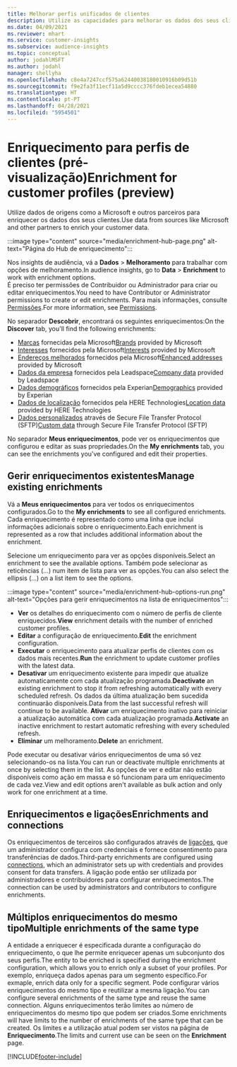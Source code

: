 ```yaml
---
title: Melhorar perfis unificados de clientes
description: Utilize as capacidades para melhorar os dados dos seus clientes.
ms.date: 04/09/2021
ms.reviewer: mhart
ms.service: customer-insights
ms.subservice: audience-insights
ms.topic: conceptual
author: jodahlMSFT
ms.author: jodahl
manager: shellyha
ms.openlocfilehash: c8e4a7247ccf575a62440038180010916b09d51b
ms.sourcegitcommit: f9e2fa3f11ecf11a5d9cccc376fdeb1ecea54880
ms.translationtype: HT
ms.contentlocale: pt-PT
ms.lasthandoff: 04/28/2021
ms.locfileid: "5954501"
---
```

# <a name="enrichment-for-customer-profiles-preview"></a><span data-ttu-id="e2999-103">Enriquecimento para perfis de clientes (pré-visualização)</span><span class="sxs-lookup"><span data-stu-id="e2999-103">Enrichment for customer profiles (preview)</span></span>

<span data-ttu-id="e2999-104">Utilize dados de origens como a Microsoft e outros parceiros para enriquecer os dados dos seus clientes.</span><span class="sxs-lookup"><span data-stu-id="e2999-104">Use data from sources like Microsoft and other partners to enrich your customer data.</span></span>

:::image type="content" source="media/enrichment-hub-page.png" alt-text="Página do Hub de enriquecimento":::

<span data-ttu-id="e2999-106">Nos insights de audiência, vá a **Dados** > **Melhoramento** para trabalhar com opções de melhoramento.</span><span class="sxs-lookup"><span data-stu-id="e2999-106">In audience insights, go to **Data** > **Enrichment** to work with enrichment options.</span></span>    
<span data-ttu-id="e2999-107">É preciso ter permissões de Contribuidor ou Administrador para criar ou editar enriquecimentos.</span><span class="sxs-lookup"><span data-stu-id="e2999-107">You need to have Contributor or Administrator permissions to create or edit enrichments.</span></span> <span data-ttu-id="e2999-108">Para mais informações, consulte [Permissões](permissions.md).</span><span class="sxs-lookup"><span data-stu-id="e2999-108">For more information, see [Permissions](permissions.md).</span></span>

<span data-ttu-id="e2999-109">No separador **Descobrir**, encontrará os seguintes enriquecimentos:</span><span class="sxs-lookup"><span data-stu-id="e2999-109">On the **Discover** tab, you'll find the following enrichments:</span></span>

- <span data-ttu-id="e2999-110">[Marcas](enrichment-microsoft.md) fornecidas pela Microsoft</span><span class="sxs-lookup"><span data-stu-id="e2999-110">[Brands](enrichment-microsoft.md) provided by Microsoft</span></span>
- <span data-ttu-id="e2999-111">[Interesses](enrichment-microsoft.md) fornecidos pela Microsoft</span><span class="sxs-lookup"><span data-stu-id="e2999-111">[Interests](enrichment-microsoft.md) provided by Microsoft</span></span>
- <span data-ttu-id="e2999-112">[Endereços melhorados](enrichment-enhanced-addresses.md) fornecidos pela Microsoft</span><span class="sxs-lookup"><span data-stu-id="e2999-112">[Enhanced addresses](enrichment-enhanced-addresses.md) provided by Microsoft</span></span>
- <span data-ttu-id="e2999-113">[Dados da empresa](enrichment-leadspace.md) fornecidos pela Leadspace</span><span class="sxs-lookup"><span data-stu-id="e2999-113">[Company data](enrichment-leadspace.md) provided by Leadspace</span></span>
- <span data-ttu-id="e2999-114">[Dados demográficos](enrichment-experian.md) fornecidos pela Experian</span><span class="sxs-lookup"><span data-stu-id="e2999-114">[Demographics](enrichment-experian.md) provided by Experian</span></span>
- <span data-ttu-id="e2999-115">[Dados de localização](enrichment-here.md) fornecidos pela HERE Technologies</span><span class="sxs-lookup"><span data-stu-id="e2999-115">[Location data](enrichment-here.md) provided by HERE Technologies</span></span>
- <span data-ttu-id="e2999-116">[Dados personalizados](enrichment-SFTP-custom-import.md) através de Secure File Transfer Protocol (SFTP)</span><span class="sxs-lookup"><span data-stu-id="e2999-116">[Custom data](enrichment-SFTP-custom-import.md) through Secure File Transfer Protocol (SFTP)</span></span>

<span data-ttu-id="e2999-117">No separador **Meus enriquecimentos**, pode ver os enriquecimentos que configurou e editar as suas propriedades.</span><span class="sxs-lookup"><span data-stu-id="e2999-117">On the **My enrichments** tab, you can see the enrichments you've configured and edit their properties.</span></span>

## <a name="manage-existing-enrichments"></a><span data-ttu-id="e2999-118">Gerir enriquecimentos existentes</span><span class="sxs-lookup"><span data-stu-id="e2999-118">Manage existing enrichments</span></span>

<span data-ttu-id="e2999-119">Vá a **Meus enriquecimentos** para ver todos os enriquecimentos configurados.</span><span class="sxs-lookup"><span data-stu-id="e2999-119">Go to the **My enrichments** to see all configured enrichments.</span></span> <span data-ttu-id="e2999-120">Cada enriquecimento é representado como uma linha que inclui informações adicionais sobre o enriquecimento.</span><span class="sxs-lookup"><span data-stu-id="e2999-120">Each enrichment is represented as a row that includes additional information about the enrichment.</span></span>

<span data-ttu-id="e2999-121">Selecione um enriquecimento para ver as opções disponíveis.</span><span class="sxs-lookup"><span data-stu-id="e2999-121">Select an enrichment to see the available options.</span></span> <span data-ttu-id="e2999-122">Também pode selecionar as reticências (...) num item de lista para ver as opções.</span><span class="sxs-lookup"><span data-stu-id="e2999-122">You can also select the ellipsis (...) on a list item to see the options.</span></span>

:::image type="content" source="media/enrichment-hub-options-run.png" alt-text="Opções para gerir enriquecimentos na lista de enriquecimentos":::

- <span data-ttu-id="e2999-124">**Ver** os detalhes do enriquecimento com o número de perfis de cliente enriquecidos.</span><span class="sxs-lookup"><span data-stu-id="e2999-124">**View** enrichment details with the number of enriched customer profiles.</span></span>
- <span data-ttu-id="e2999-125">**Editar** a configuração de enriquecimento.</span><span class="sxs-lookup"><span data-stu-id="e2999-125">**Edit** the enrichment configuration.</span></span>
- <span data-ttu-id="e2999-126">**Executar** o enriquecimento para atualizar perfis de clientes com os dados mais recentes.</span><span class="sxs-lookup"><span data-stu-id="e2999-126">**Run** the enrichment to update customer profiles with the latest data.</span></span>
- <span data-ttu-id="e2999-127">**Desativar** um enriquecimento existente para impedir que atualize automaticamente com cada atualização programada.</span><span class="sxs-lookup"><span data-stu-id="e2999-127">**Deactivate** an existing enrichment to stop it from refreshing automatically with every scheduled refresh.</span></span> <span data-ttu-id="e2999-128">Os dados da última atualização bem sucedida continuarão disponíveis.</span><span class="sxs-lookup"><span data-stu-id="e2999-128">Data from the last successful refresh will continue to be available.</span></span> <span data-ttu-id="e2999-129">**Ativar** um enriquecimento inativo para reiniciar a atualização automática com cada atualização programada.</span><span class="sxs-lookup"><span data-stu-id="e2999-129">**Activate** an inactive enrichment to restart automatic refreshing with every scheduled refresh.</span></span>
- <span data-ttu-id="e2999-130">**Eliminar** um melhoramento.</span><span class="sxs-lookup"><span data-stu-id="e2999-130">**Delete** an enrichment.</span></span>

<span data-ttu-id="e2999-131">Pode executar ou desativar vários enriquecimentos de uma só vez selecionando-os na lista.</span><span class="sxs-lookup"><span data-stu-id="e2999-131">You can run or deactivate multiple enrichments at once by selecting them in the list.</span></span> <span data-ttu-id="e2999-132">As opções de ver e editar não estão disponíveis como ação em massa e só funcionam para um enriquecimento de cada vez.</span><span class="sxs-lookup"><span data-stu-id="e2999-132">View and edit options aren't available as bulk action and only work for one enrichment at a time.</span></span>

## <a name="enrichments-and-connections"></a><span data-ttu-id="e2999-133">Enriquecimentos e ligações</span><span class="sxs-lookup"><span data-stu-id="e2999-133">Enrichments and connections</span></span>

<span data-ttu-id="e2999-134">Os enriquecimentos de terceiros são configurados através de [ligações](connections.md), que um administrador configura com credenciais e fornece consentimento para transferências de dados.</span><span class="sxs-lookup"><span data-stu-id="e2999-134">Third-party enrichments are configured using [connections](connections.md), which an administrator sets up with credentials and provides consent for data transfers.</span></span> <span data-ttu-id="e2999-135">A ligação pode então ser utilizada por administradores e contribuidores para configurar enriquecimentos.</span><span class="sxs-lookup"><span data-stu-id="e2999-135">The connection can be used by administrators and contributors to configure enrichments.</span></span>  

## <a name="multiple-enrichments-of-the-same-type"></a><span data-ttu-id="e2999-136">Múltiplos enriquecimentos do mesmo tipo</span><span class="sxs-lookup"><span data-stu-id="e2999-136">Multiple enrichments of the same type</span></span>

<span data-ttu-id="e2999-137">A entidade a enriquecer é especificada durante a configuração do enriquecimento, o que lhe permite enriquecer apenas um subconjunto dos seus perfis.</span><span class="sxs-lookup"><span data-stu-id="e2999-137">The entity to be enriched is specified during the enrichment configuration, which allows you to enrich only a subset of your profiles.</span></span> <span data-ttu-id="e2999-138">Por exemplo, enriqueça dados apenas para um segmento específico.</span><span class="sxs-lookup"><span data-stu-id="e2999-138">For exmaple, enrich data only for a specific segment.</span></span> <span data-ttu-id="e2999-139">Pode configurar vários enriquecimentos do mesmo tipo e reutilizar a mesma ligação.</span><span class="sxs-lookup"><span data-stu-id="e2999-139">You can configure several enrichments of the same type and reuse the same connection.</span></span> <span data-ttu-id="e2999-140">Alguns enriquecimentos terão limites ao número de enriquecimentos do mesmo tipo que podem ser criados.</span><span class="sxs-lookup"><span data-stu-id="e2999-140">Some enrichments will have limits to the number of enrichments of the same type that can be created.</span></span> <span data-ttu-id="e2999-141">Os limites e a utilização atual podem ser vistos na página de **Enriquecimento**.</span><span class="sxs-lookup"><span data-stu-id="e2999-141">The limits and current use can be seen on the **Enrichment** page.</span></span>

[!INCLUDE[footer-include](../includes/footer-banner.md)]
